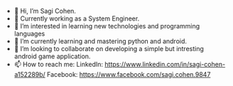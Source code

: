 - 👋 Hi, I’m Sagi Cohen.
- 👋 Currently working as a System Engineer.
- 👀 I’m interested in learning new technologies and programming languages
- 🌱 I’m currently learning and mastering python and android.
- 💞️ I’m looking to collaborate on developing a simple but intresting android game application.
- 📫 How to reach me:
LinkedIn: https://www.linkedin.com/in/sagi-cohen-a152289b/
Facebook: https://www.facebook.com/sagi.cohen.9847
<!---
SagiCohen8/SagiCohen8 is a ✨ special ✨ repository because its `README.md` (this file) appears on your GitHub profile.
You can click the Preview link to take a look at your changes.
--->
